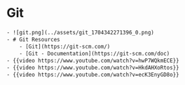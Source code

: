 # Git
	- ![git.png](../assets/git_1704342271396_0.png)
	- # Git Resources
		- [Git](https://git-scm.com/)
		- [Git - Documentation](https://git-scm.com/doc)
	- {{video https://www.youtube.com/watch?v=hwP7WQkmECE}}
	- {{video https://www.youtube.com/watch?v=HkdAHXoRtos}}
	- {{video https://www.youtube.com/watch?v=ecK3EnyGD8o}}